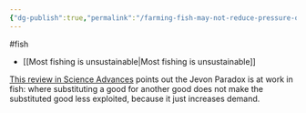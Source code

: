 ```yaml
---
{"dg-publish":true,"permalink":"/farming-fish-may-not-reduce-pressure-on-wild-fish/","tags":["#fish"],"created":"2025-10-23T17:42:47.555+01:00","updated":"2025-10-23T18:06:08.726+01:00"}
---
```


#fish 

- [[Most fishing is unsustainable\|Most fishing is unsustainable]]

[This review in Science Advances](https://www.science.org/doi/10.1126/sciadv.ado3269) points out the Jevon Paradox is at work in fish: where substituting a good for another good does not make the substituted good less exploited, because it just increases demand.